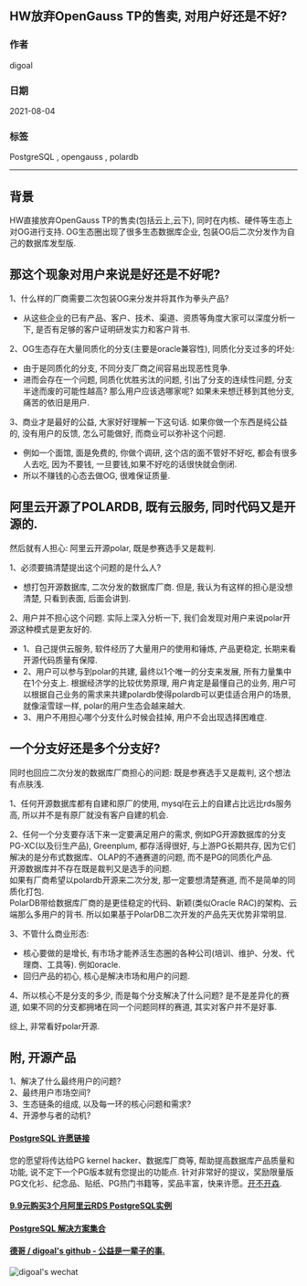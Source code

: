 ## HW放弃OpenGauss TP的售卖, 对用户好还是不好?     
    
### 作者    
digoal    
    
### 日期    
2021-08-04     
    
### 标签    
PostgreSQL , opengauss , polardb    
    
----    
    
## 背景    
HW直接放弃OpenGauss TP的售卖(包括云上,云下), 同时在内核、硬件等生态上对OG进行支持. OG生态圈出现了很多生态数据库企业, 包装OG后二次分发作为自己的数据库发型版.     
    
## 那这个现象对用户来说是好还是不好呢?      
1、什么样的厂商需要二次包装OG来分发并将其作为拳头产品?      
- 从这些企业的已有产品、客户、技术、渠道、资质等角度大家可以深度分析一下, 是否有足够的客户证明研发实力和客户背书.      
    
2、OG生态存在大量同质化的分支(主要是oracle兼容性), 同质化分支过多的坏处:     
- 由于是同质化的分支, 不同分支厂商之间容易出现恶性竞争.     
- 进而会存在一个问题, 同质化优胜劣汰的问题, 引出了分支的连续性问题, 分支半途而废的可能性越高? 那么用户应该选哪家呢? 如果未来想迁移到其他分支, 痛苦的依旧是用户.     
  
3、商业才是最好的公益, 大家好好理解一下这句话. 如果你做一个东西是纯公益的, 没有用户的反馈, 怎么可能做好, 而商业可以弥补这个问题.  
- 例如一个面馆, 面是免费的, 你做个调研, 这个店的面不管好不好吃, 都会有很多人去吃, 因为不要钱, 一旦要钱,如果不好吃的话很快就会倒闭.  
- 所以不赚钱的心态去做OG, 很难保证质量.  
    
    
## 阿里云开源了POLARDB, 既有云服务, 同时代码又是开源的.     
然后就有人担心: 阿里云开源polar, 既是参赛选手又是裁判.     
    
1、必须要搞清楚提出这个问题的是什么人?     
- 想打包开源数据库, 二次分发的数据库厂商. 但是, 我认为有这样的担心是没想清楚, 只看到表面, 后面会讲到.     
    
2、用户并不担心这个问题. 实际上深入分析一下, 我们会发现对用户来说polar开源这种模式是更友好的.     
- 1、自己提供云服务, 软件经历了大量用户的使用和锤炼, 产品更稳定, 长期来看开源代码质量有保障.    
- 2、用户可以参与到polar的共建, 最终以1个唯一的分支来发展, 所有力量集中在1个分支上. 根据经济学的比较优势原理, 用户肯定是最懂自己的业务, 用户可以根据自己业务的需求来共建polardb使得polardb可以更佳适合用户的场景, 就像滚雪球一样, polar的用户生态会越来越大.     
- 3、用户不用担心哪个分支什么时候会挂掉, 用户不会出现选择困难症.     
    
## 一个分支好还是多个分支好?    
    
同时也回应二次分发的数据库厂商担心的问题: 既是参赛选手又是裁判, 这个想法有点肤浅.    
    
1、任何开源数据库都有自建和原厂的使用, mysql在云上的自建占比远比rds服务高, 所以并不是有原厂就没有客户自建的机会.     
    
2、任何一个分支要存活下来一定要满足用户的需求, 例如PG开源数据库的分支PG-XC(以及衍生产品), Greenplum, 都存活得很好, 与上游PG长期共存, 因为它们解决的是分布式数据库、OLAP的不通赛道的问题, 而不是PG的同质化产品.     
开源数据库并不存在既是裁判又是选手的问题.     
如果有厂商希望以polardb开源来二次分发, 那一定要想清楚赛道, 而不是简单的同质化打包.   
PolarDB带给数据库厂商的是更佳稳定的代码、新颖(类似Oracle RAC)的架构、云端那么多用户的背书. 所以如果基于PolarDB二次开发的产品先天优势非常明显.   
    
3、不管什么商业形态:     
- 核心要做的是增长, 有市场才能养活生态圈的各种公司(培训、维护、分发、代理商、工具等). 例如oracle.     
- 回归产品的初心, 核心是解决市场和用户的问题.     
    
4、所以核心不是分支的多少, 而是每个分支解决了什么问题? 是不是差异化的赛道, 如果不同的分支都拥堵在同一个问题同样的赛道, 其实对客户并不是好事.      
    
综上, 非常看好polar开源.    
    
## 附, 开源产品     
1、解决了什么最终用户的问题?     
2、最终用户市场空间?     
3、生态链条的组成, 以及每一环的核心问题和需求?    
4、开源参与者的动机?     
    
  
#### [PostgreSQL 许愿链接](https://github.com/digoal/blog/issues/76 "269ac3d1c492e938c0191101c7238216")
您的愿望将传达给PG kernel hacker、数据库厂商等, 帮助提高数据库产品质量和功能, 说不定下一个PG版本就有您提出的功能点. 针对非常好的提议，奖励限量版PG文化衫、纪念品、贴纸、PG热门书籍等，奖品丰富，快来许愿。[开不开森](https://github.com/digoal/blog/issues/76 "269ac3d1c492e938c0191101c7238216").  
  
  
#### [9.9元购买3个月阿里云RDS PostgreSQL实例](https://www.aliyun.com/database/postgresqlactivity "57258f76c37864c6e6d23383d05714ea")
  
  
#### [PostgreSQL 解决方案集合](https://yq.aliyun.com/topic/118 "40cff096e9ed7122c512b35d8561d9c8")
  
  
#### [德哥 / digoal's github - 公益是一辈子的事.](https://github.com/digoal/blog/blob/master/README.md "22709685feb7cab07d30f30387f0a9ae")
  
  
![digoal's wechat](../pic/digoal_weixin.jpg "f7ad92eeba24523fd47a6e1a0e691b59")
  
